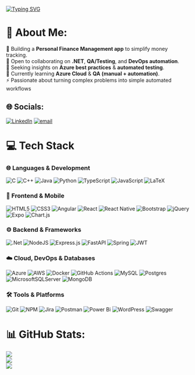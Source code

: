 [![Typing SVG](https://readme-typing-svg.demolab.com?font=Fira+Code&pause=1000&center=true&vCenter=true&width=1000&lines=Hi+%E2%80%94+I'm+Salma+Jalaoui+;Full-Stack+Developer+%26+QA+Learner+)](https://git.io/typing-svg)

# 💫 About Me:
🔭 Building a **Personal Finance Management app** to simplify money tracking.<br>👯 Open to collaborating on **.NET**, **QA/Testing**, and **DevOps automation**.<br>🤝 Seeking insights on **Azure best practices** & **automated testing**.<br>🌱 Currently learning **Azure Cloud** & **QA (manual + automation)**.<br>⚡ Passionate about turning complex problems into simple automated workflows

## 🌐 Socials:
[![LinkedIn](https://img.shields.io/badge/LinkedIn-%230077B5.svg?logo=linkedin&logoColor=white)](https://linkedin.com/in/https://www.linkedin.com/in/salma-jalaoui/) [![email](https://img.shields.io/badge/Email-D14836?logo=gmail&logoColor=white)](mailto:salmajalaoui1@gmail.com) 


# 💻 Tech Stack

### 🌐 Languages & Development

![C](https://img.shields.io/badge/c-%2300599C.svg?style=for-the-badge\&logo=c\&logoColor=white)
![C++](https://img.shields.io/badge/c++-%2300599C.svg?style=for-the-badge\&logo=c%2B%2B\&logoColor=white)
![Java](https://img.shields.io/badge/java-%23ED8B00.svg?style=for-the-badge\&logo=openjdk\&logoColor=white)
![Python](https://img.shields.io/badge/python-3670A0?style=for-the-badge\&logo=python\&logoColor=ffdd54)
![TypeScript](https://img.shields.io/badge/typescript-%23007ACC.svg?style=for-the-badge\&logo=typescript\&logoColor=white)
![JavaScript](https://img.shields.io/badge/javascript-%23323330.svg?style=for-the-badge\&logo=javascript\&logoColor=%23F7DF1E)
![LaTeX](https://img.shields.io/badge/latex-%23008080.svg?style=for-the-badge\&logo=latex\&logoColor=white)

### 🎨 Frontend & Mobile

![HTML5](https://img.shields.io/badge/html5-%23E34F26.svg?style=for-the-badge\&logo=html5\&logoColor=white)
![CSS3](https://img.shields.io/badge/css3-%231572B6.svg?style=for-the-badge\&logo=css3\&logoColor=white)
![Angular](https://img.shields.io/badge/angular-%23DD0031.svg?style=for-the-badge\&logo=angular\&logoColor=white)
![React](https://img.shields.io/badge/react-%2320232a.svg?style=for-the-badge\&logo=react\&logoColor=%2361DAFB)
![React Native](https://img.shields.io/badge/react_native-%2320232a.svg?style=for-the-badge\&logo=react\&logoColor=%2361DAFB)
![Bootstrap](https://img.shields.io/badge/bootstrap-%238511FA.svg?style=for-the-badge\&logo=bootstrap\&logoColor=white)
![jQuery](https://img.shields.io/badge/jquery-%230769AD.svg?style=for-the-badge\&logo=jquery\&logoColor=white)
![Expo](https://img.shields.io/badge/expo-1C1E24?style=for-the-badge\&logo=expo\&logoColor=#D04A37)
![Chart.js](https://img.shields.io/badge/chart.js-F5788D.svg?style=for-the-badge\&logo=chart.js\&logoColor=white)


### ⚙️ Backend & Frameworks

![.Net](https://img.shields.io/badge/.NET-5C2D91?style=for-the-badge\&logo=.net\&logoColor=white)
![NodeJS](https://img.shields.io/badge/node.js-6DA55F?style=for-the-badge\&logo=node.js\&logoColor=white)
![Express.js](https://img.shields.io/badge/express.js-%23404d59.svg?style=for-the-badge\&logo=express\&logoColor=%2361DAFB)
![FastAPI](https://img.shields.io/badge/FastAPI-005571?style=for-the-badge\&logo=fastapi)
![Spring](https://img.shields.io/badge/spring-%236DB33F.svg?style=for-the-badge\&logo=spring\&logoColor=white)
![JWT](https://img.shields.io/badge/JWT-black?style=for-the-badge\&logo=JSON%20web%20tokens)
  
### ☁️ Cloud, DevOps & Databases


![Azure](https://img.shields.io/badge/azure-%230072C6.svg?style=for-the-badge\&logo=microsoftazure\&logoColor=white)
![AWS](https://img.shields.io/badge/AWS-%23FF9900.svg?style=for-the-badge\&logo=amazon-aws\&logoColor=white)
![Docker](https://img.shields.io/badge/docker-%230db7ed.svg?style=for-the-badge\&logo=docker\&logoColor=white)
![GitHub Actions](https://img.shields.io/badge/github%20actions-%232671E5.svg?style=for-the-badge\&logo=githubactions\&logoColor=white)
![MySQL](https://img.shields.io/badge/mysql-4479A1.svg?style=for-the-badge\&logo=mysql\&logoColor=white)
![Postgres](https://img.shields.io/badge/postgres-%23316192.svg?style=for-the-badge\&logo=postgresql\&logoColor=white)
![MicrosoftSQLServer](https://img.shields.io/badge/Microsoft%20SQL%20Server-CC2927?style=for-the-badge\&logo=microsoft%20sql%20server\&logoColor=white)
![MongoDB](https://img.shields.io/badge/MongoDB-%234ea94b.svg?style=for-the-badge\&logo=mongodb\&logoColor=white)

### 🛠️ Tools & Platforms

![Git](https://img.shields.io/badge/git-%23F05033.svg?style=for-the-badge\&logo=git\&logoColor=white)
![NPM](https://img.shields.io/badge/NPM-%23CB3837.svg?style=for-the-badge\&logo=npm\&logoColor=white)
![Jira](https://img.shields.io/badge/jira-%230A0FFF.svg?style=for-the-badge\&logo=jira\&logoColor=white)
![Postman](https://img.shields.io/badge/Postman-FF6C37?style=for-the-badge\&logo=postman\&logoColor=white)
![Power Bi](https://img.shields.io/badge/power_bi-F2C811?style=for-the-badge\&logo=powerbi\&logoColor=black)
![WordPress](https://img.shields.io/badge/WordPress-%23117AC9.svg?style=for-the-badge\&logo=WordPress\&logoColor=white)
![Swagger](https://img.shields.io/badge/-Swagger-%23Clojure?style=for-the-badge\&logo=swagger\&logoColor=white)



# 📊 GitHub Stats:
![](https://github-readme-stats.vercel.app/api?username=Salma191&theme=blue_navy&hide_border=false&include_all_commits=true&count_private=false)<br/>
![](https://nirzak-streak-stats.vercel.app/?user=Salma191&theme=blue_navy&hide_border=false)<br/>
![](https://github-readme-stats.vercel.app/api/top-langs/?username=Salma191&theme=blue_navy&hide_border=false&include_all_commits=true&count_private=false&layout=compact)

<!-- Proudly created with GPRM ( https://gprm.itsvg.in ) -->

